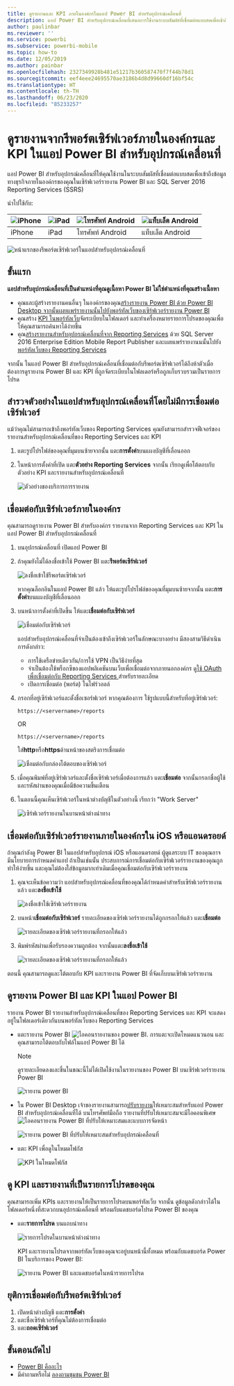 ```yaml
---
title: ดูรายงานและ KPI ภายในองค์กรในแอป Power BI สำหรับอุปกรณ์เคลื่อนที่
description: แอป Power BI สำหรับอุปกรณ์เคลื่อนที่เสนอการใช้งานระบบสัมผัสที่เชื่อมต่อแบบสดเพื่อเข้าถึงข้อมูลทางธุรกิจภายในองค์กรของคุณใน SQL Server Reporting Services และเซิร์ฟเวอร์รายงาน Power BI
author: paulinbar
ms.reviewer: ''
ms.service: powerbi
ms.subservice: powerbi-mobile
ms.topic: how-to
ms.date: 12/05/2019
ms.author: painbar
ms.openlocfilehash: 2327349928b481e51217b360587470f7f44b78d1
ms.sourcegitcommit: eef4eee24695570ae3186b4d8d99660df16bf54c
ms.translationtype: HT
ms.contentlocale: th-TH
ms.lasthandoff: 06/23/2020
ms.locfileid: "85233257"
---
```

# <a name="view-on-premises-report-server-reports-and-kpis-in-the-power-bi-mobile-apps"></a>ดูรายงานจากรีพอร์ตเซิร์ฟเวอร์ภายในองค์กรและ KPI ในแอป Power BI สำหรับอุปกรณ์เคลื่อนที่

แอป Power BI สำหรับอุปกรณ์เคลื่อนที่ให้คุณใช้งานในระบบสัมผัสที่เชื่อมต่อแบบสดเพื่อเข้าถึงข้อมูลทางธุรกิจภายในองค์กรของคุณในเซิร์ฟเวอร์รายงาน Power BI และ SQL Server 2016 Reporting Services (SSRS)

นำไปใช้กับ:

| ![iPhone](./media/mobile-app-ssrs-kpis-mobile-on-premises-reports/iphone-logo-50-px.png) | ![iPad](./media/mobile-app-ssrs-kpis-mobile-on-premises-reports/ipad-logo-50-px.png) | ![โทรศัพท์ Android](./media/mobile-app-ssrs-kpis-mobile-on-premises-reports/android-phone-logo-50-px.png) | ![แท็บเล็ต Android](./media/mobile-app-ssrs-kpis-mobile-on-premises-reports/android-tablet-logo-50-px.png) |
|:--- |:--- |:--- |:--- |
| iPhone |iPad |โทรศัพท์ Android |แท็บเล็ต Android |


![หน้าแรกของรีพอร์ตเซิร์ฟเวอร์ในแอปสำหรับอุปกรณ์เคลื่อนที่](./media/mobile-app-ssrs-kpis-mobile-on-premises-reports/power-bi-ipad-pbi-report-server-home.png)

## <a name="first-things-first"></a>ขั้นแรก
**แอปสำหรับอุปกรณ์เคลื่อนที่เป็นตำแหน่งที่คุณดูเนื้อหา Power BI ไม่ใช่ตำแหน่งที่คุณสร้างเนื้อหา**

* คุณและผู้สร้างรายงานคนอื่นๆ ในองค์กรของคุณ[สร้างรายงาน Power BI ด้วย Power BI Desktop จากนั้นเผยแพร่รายงานนั้นไปยังพอร์ทัลเว็บของเซิร์ฟเวอร์รายงาน Power BI](../../report-server/quickstart-create-powerbi-report.md) 
* คุณสร้าง [KPI ในพอร์ทัลเว็บ](https://docs.microsoft.com/sql/reporting-services/working-with-kpis-in-reporting-services)จัดระเบียบในโฟลเดอร์ และทำเครื่องหมายรายการโปรดของคุณเพื่อให้คุณสามารถค้นหาได้ง่ายขึ้น 
* คุณ[สร้างรายงานสำหรับอุปกรณ์เคลื่อนที่จาก Reporting Services](https://docs.microsoft.com/sql/reporting-services/mobile-reports/create-mobile-reports-with-sql-server-mobile-report-publisher) ด้วย SQL Server 2016 Enterprise Edition Mobile Report Publisher และเผยแพร่รายงานนนั้นไปยัง[พอร์ทัลเว็บของ Reporting Services](https://docs.microsoft.com/sql/reporting-services/web-portal-ssrs-native-mode)  

จากนั้น ในแอป Power BI สำหรับอุปกรณ์เคลื่อนที่เชื่อมต่อกับรีพอร์ตเซิร์ฟเวอร์ได้ถึงห้าตัวเมื่อต้องการดูรายงาน Power BI และ KPI ที่ถูกจัดระเบียบในโฟลเดอร์หรือถูกเก็บรวบรวมเป็นรายการโปรด 

## <a name="explore-samples-in-the-mobile-apps-without-a-server-connection"></a>สำรวจตัวอย่างในแอปสำหรับอุปกรณ์เคลื่อนที่โดยไม่มีการเชื่อมต่อเซิร์ฟเวอร์
แม้ว่าคุณไม่สามารถเข้าถึงพอร์ทัลเว็บของ Reporting Services คุณยังสามารถสำรวจฟีเจอร์ของรายงานสำหรับอุปกรณ์เคลื่อนที่ของ Reporting Services และ KPI 

1. แตะรูปโปรไฟล์ของคุณที่มุมบนซ้ายจากนั้น แตะ**การตั้งค่า**บนแผงบัญชีที่เลื่อนออก

2. ในหน้าการตั้งค่าที่เปิด แตะ**ตัวอย่าง Reporting Services** จากนั้น เรียกดูเพื่อโต้ตอบกับตัวอย่าง KPI และรายงานสำหรับอุปกรณ์เคลื่อนที่
   
   ![ตัวอย่างของบริการการรายงาน](./media/mobile-app-ssrs-kpis-mobile-on-premises-reports/power-bi-iphone-ssrs-samples.png)

## <a name="connect-to-an-on-premises-report-server"></a>เชื่อมต่อกับเซิร์ฟเวอร์ภายในองค์กร
คุณสามารถดูรายงาน Power BI สำหรับองค์กร รายงานจาก Reporting Services และ KPI ในแอป Power BI สำหรับอุปกรณ์เคลื่อนที่ 

1. บนอุปกรณ์เคลื่อนที่ เปิดแอป Power BI
2. ถ้าคุณยังไม่ได้ลงชื่อเข้าใช้ Power BI แตะ**รีพอร์ตเซิร์ฟเวอร์**
   
   ![ลงชื่อเข้าใช้รีพอร์ตเซิร์ฟเวอร์](./media/mobile-app-ssrs-kpis-mobile-on-premises-reports/power-bi-connect-to-rs-login.png)
   
   หากคุณล็อกอินในแอป Power BI แล้ว ให้แตะรูปโปรไฟล์ของคุณที่มุมบนซ้ายจากนั้น แตะ**การตั้งค่า**บนแผงบัญชีที่เลื่อนออก
3. บนหน้าการตั้งค่าที่เปิดขึ้น ให้แตะ**เชื่อมต่อกับเซิร์ฟเวอร์**
   
    ![เชื่อมต่อกับเซิร์ฟเวอร์](./media/mobile-app-ssrs-kpis-mobile-on-premises-reports/power-bi-android-server-sign-in.png)

    แอปสำหรับอุปกรณ์เคลื่อนที่จำเป็นต้องเข้าถึงเซิร์ฟเวอร์ในลักษณะบางอย่าง มีสองสามวิธีดำเนินการดังกล่าว:
     * การใช้เครือข่ายเดียวกัน/การใช้ VPN เป็นวิธีง่ายที่สุด
     * จำเป็นต้องใช้พร็อกซีของแอปพลิเคชันบนเว็บเพื่อเชื่อมต่อจากภายนอกองค์กร ดู[ใช้ OAuth เพื่อเชื่อมต่อกับ Reporting Services ](mobile-oauth-ssrs.md)สำหรับรายละเอียด
     * เปิดการเชื่อมต่อ (พอร์ต) ในไฟร์วอลล์

4. กรอกที่อยู่เซิร์ฟเวอร์และตั้งชื่อเซอร์ฟเวอร์ หากคุณต้องการ ใช้รูปแบบนี้สำหรับที่อยู่เซิร์ฟเวอร์:
   
     `https://<servername>/reports`
   
     OR
   
     `https://<servername>/reports`
   
   ใส่**http**หรือ**https**ด้านหน้าของสตริงการเชื่อมต่อ
   
    ![เชื่อมต่อกับกล่องโต้ตอบของเซิร์ฟเวอร์](./media/mobile-app-ssrs-kpis-mobile-on-premises-reports/power-bi-ios-connect-to-server-dialog.png)
5. เมื่อคุณพิมพ์ที่อยู่เซิร์ฟเวอร์และตั้งชื่อเซิร์ฟเวอร์เมื่อต้องการแล้ว แตะ**เชื่อมต่อ** จากนั้นกรอกชื่อผู้ใช้และรหัสผ่านของคุณเมื่อมีข้อความขึ้นเตือน
6. ในตอนนี้คุณเห็นเซิร์ฟเวอร์ในหน้าต่างบัญชีในตัวอย่างนี้ เรียกว่า "Work Server"
   
   ![เซิร์ฟเวอร์รายงานในบานหน้าต่างนำทาง](./media/mobile-app-ssrs-kpis-mobile-on-premises-reports/power-bi-iphone-left-nav-report-server.png)

## <a name="connect-to-an-on-premises-report-server-in-ios-or-android"></a>เชื่อมต่อกับเซิร์ฟเวอร์รายงานภายในองค์กรใน iOS หรือแอนดรอยด์

ถ้าคุณกำลังดู Power BI ในแอปสำหรับอุปกรณ์ iOS หรือแอนดรอยด์ ผู้ดูแลระบบ IT ของคุณอาจมีนโยบายการกำหนดค่าแอป ถ้าเป็นเช่นนั้น ประสบการณ์การเชื่อมต่อกับเซิร์ฟเวอร์รายงานของคุณถูกทำให้ง่ายขึ้น และคุณไม่ต้องใส่ข้อมูลมากเท่าเดิมเมื่อคุณเชื่อมต่อกับเซิร์ฟเวอร์รายงาน 

1. คุณจะเห็นข้อความว่า แอปสำหรับอุปกรณ์เคลื่อนที่ของคุณได้กำหนดค่าสำหรับเซิร์ฟเวอร์รายงานแล้ว แตะ**ลงชื่อเข้าใช้**

    ![ลงชื่อเข้าใช้เซิร์ฟเวอร์รายงาน](./media/mobile-app-ssrs-kpis-mobile-on-premises-reports/power-bi-config-server-sign-in.png)

2.  บนหน้า**เชื่อมต่อกับเซิร์ฟเวอร์** รายละเอียดของเซิร์ฟเวอร์รายงานได้ถูกกรอกให้แล้ว แตะ**เชื่อมต่อ**

    ![รายละเอียดของเซิร์ฟเวอร์รายงานที่กรอกให้แล้ว](./media/mobile-app-ssrs-kpis-mobile-on-premises-reports/power-bi-ios-remote-configure-connect-server.png)

3. พิมพ์รหัสผ่านเพื่อรับรองความถูกต้อง จากนั้นแตะ**ลงชื่อเข้าใช้** 

    ![รายละเอียดของเซิร์ฟเวอร์รายงานที่กรอกให้แล้ว](./media/mobile-app-ssrs-kpis-mobile-on-premises-reports/power-bi-config-server-address.png)

ตอนนี้ คุณสามารถดูและโต้ตอบกับ KPI และรายงาน Power BI ที่จัดเก็บบนเซิร์ฟเวอร์รายงาน

## <a name="view-power-bi-reports-and-kpis-in-the-power-bi-app"></a>ดูรายงาน Power BI และ KPI ในแอป Power BI
รายงาน Power BI รายงานสำหรับอุปกรณ์เคลื่อนที่ของ Reporting Services และ KPI จะแสดงอยู่ในโฟลเดอร์เดียวกันบนพอร์ทัลเว็บของ Reporting Services 

* แตะรายงาน Power BI ![ไอคอนรายงานของ power BI](./media/mobile-app-ssrs-kpis-mobile-on-premises-reports/power-bi-rs-mobile-report-icon.png). การแตะจะเปิดโหมดแนวนอน และคุณสามารถโต้ตอบกับไฟล์ในแอป Power BI ได้

    > [!NOTE]
  > ดูรายละเอียดลงและขึ้นในขณะนี้ไม่ได้เปิดใช้งานในรายงานของ Power BI บนเซิร์ฟเวอร์รายงาน Power BI
  
    ![รายงาน power BI](./media/mobile-app-ssrs-kpis-mobile-on-premises-reports/power-bi-iphone-report-server-report.png)
* ใน Power BI Desktop เจ้าของรายงานสามารถ[ปรับรายงาน](../../create-reports/desktop-create-phone-report.md)ให้เหมาะสมสำหรับแอป Power BI สำหรับอุปกรณ์เคลื่อนที่ได้ บนโทรศัพท์มือถือ รายงานที่ปรับให้เหมาะสมจะมีไอคอนพิเศษ![ไอคอนรายงาน Power BI ที่ปรับให้เหมาะสม](./media/mobile-app-ssrs-kpis-mobile-on-premises-reports/power-bi-rs-mobile-optimized-icon.png)และแบบการจัดหน้า
  
    ![รายงาน power BI ที่ปรับให้เหมาะสมสำหรับอุปกรณ์เคลื่อนที่](./media/mobile-app-ssrs-kpis-mobile-on-premises-reports/power-bi-rs-mobile-optimized-report.png)
* แตะ KPI เพื่อดูในโหมดโฟกัส
  
    ![KPI ในโหมดโฟกัส](./media/mobile-app-ssrs-kpis-mobile-on-premises-reports/pbi_ipad_ssmrp_tile.png)

## <a name="view-your-favorite-kpis-and-reports"></a>ดู KPI และรายงานที่เป็นรายการโปรดของคุณ
คุณสามารถเพิ่ม KPIs และรายงานให้เป็นรายการโปรดบนพอร์ทัลเว็บ จากนั้น ดูข้อมูลดังกล่าวได้ในโฟลเดอร์หนึ่งที่สะดวกบนอุปกรณ์เคลื่อนที่ พร้อมกับแดชบอร์ดโปรด Power BI ของคุณ

* แตะ**รายการโปรด** บนแถบนำทาง
  
   ![รายการโปรดในบานหน้าต่างนำทาง](./media/mobile-app-ssrs-kpis-mobile-on-premises-reports/power-bi-ipad-faves-pbi-report-server-update.png)
  
   KPI และรายงานโปรดจากพอร์ทัลเว็บของคุณจะอยู่บนหน้านี้ทั้งหมด พร้อมกับแดชบอร์ด Power BI ในบริการของ Power BI:
  
   ![รายงาน Power BI และแดชบอร์ดในหน้ารายการโปรด](./media/mobile-app-ssrs-kpis-mobile-on-premises-reports/power-bi-ipad-favorites.png)

## <a name="remove-a-connection-to-a-report-server"></a>ยุติการเชื่อมต่อกับรีพอร์ตเซิร์ฟเวอร์
1. เปิดหน้าต่างบัญชี แตะ**การตั้งค่า**
2. แตะชื่อเซิร์ฟเวอร์ที่คุณไม่ต้องการเชื่อมต่อ
3. แตะ**ถอดเซิร์ฟเวอร์**

## <a name="next-steps"></a>ขั้นตอนถัดไป
* [Power BI คืออะไร](../../fundamentals/power-bi-overview.md)  
* มีคำถามหรือไม่ [ลองถามชุมชน Power BI](https://community.powerbi.com/)

